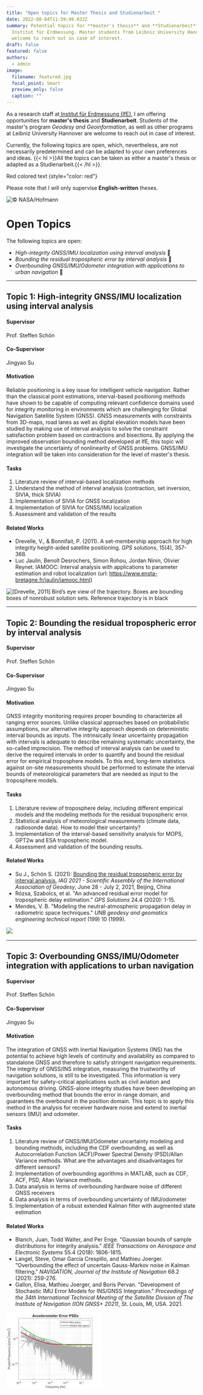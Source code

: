 ```yaml
---
title: "Open topics for Master Thesis and Studienarbeit "
date: 2022-08-04T11:59:49.032Z
summary: Potential topics for **master's thesis** and **Studienarbeit** at
  Institut für Erdmessung. Master students from Leibniz University Hannover are
  welcome to reach out in case of interest.
draft: false
featured: false
authors:
  - admin
image:
  filename: featured.jpg
  focal_point: Smart
  preview_only: false
  caption: ""
---
```

As a research staff at[ Institut für Erdmessung (IfE)](https://ife.uni-hannover.de), I am offering opportunities for **master's thesis** and **Studienarbeit**. Students of the master's program *Geodesy and Geoinformation*, as well as other programs at Leibniz University Hannover are welcome to reach out in case of interest.

Currently, the following topics are open, which, nevertheless, are not necessarily predetermined and can be adapted to your own preferences and ideas.  {{< hl >}}All the topics can be taken as either a master's thesis or adapted as a Studienarbeit.{{< /hl >}}.

Red colored text
{style="color: red"}

Please note that I will only supervise **English-written** theses.

![© NASA/Hofmann](https://www.ife.uni-hannover.de/typo3temp/_processed_/1/c/csm_d225b504a2686f8f997ab064cbbb399822e166e9-fp-3-1-0-0_16f4aeaedf.jpg)

# Open Topics

The following topics are open:

* *High-integrity GNSS/IMU localization using interval analysis* :scroll:
* *Bounding the residual tropospheric error by interval analysis* :scroll:
* *Overbounding GNSS/IMU/Odometer integration with applications to urban navigation* :scroll:

- - -

## Topic 1: High-integrity GNSS/IMU localization using interval analysis

#### Supervisor

Prof. Steffen Schön 

#### Co-Supervisor

Jingyao Su

#### Motivation

Reliable positioning is a key issue for intelligent vehicle navigation. Rather than the classical point estimations, interval-based positioning methods have shown to be capable of computing relevant confidence domains used for integrity monitoring in environments which are challenging for Global Navigation Satellite System (GNSS). GNSS measurements with constraints from 3D-maps, road lanes as well as digital elevation models have been studied by making use of interval analysis to solve the constraint satisfaction problem based on contractions and bisections. By applying the improved observation bounding method developed at IfE, this topic will investigate the uncertainty of nonlinearity of GNSS problems.  GNSS/IMU integration will be taken into consideration for the level of master's thesis. 

#### Tasks

1. Literature review of interval-based localization methods 
2. Understand the method of interval analysis (contraction, set inversion, SIVIA, thick SIVIA)
3. Implementation of SIVIA for GNSS localization
4. Implementation of SIVIA for GNSS/IMU localization
5. Assessment and validation of the results

#### Related Works

* Drevelle, V., & Bonnifait, P. (2011). A set-membership approach for high integrity height-aided satellite positioning. *GPS solutions*, 15(4), 357-368.
* Luc Jaulin, Benoît Desrochers, Simon Rohou, Jordan Ninin, Olivier Reynet. IAMOOC: Interval analysis with applications to parameter estimation and robot localization (url: https://www.ensta-bretagne.fr/jaulin/iamooc.html)

![[Drevelle, 2011] Bird’s eye view of the trajectory. Boxes are bounding boxes of nonrobust solution sets. Reference trajectory is in black](https://media.springernature.com/lw685/springer-static/image/art%3A10.1007%2Fs10291-010-0195-3/MediaObjects/10291_2010_195_Fig7_HTML.gif)

- - -

## Topic 2: Bounding the residual tropospheric error by interval analysis

#### Supervisor

Prof. Steffen Schön 

#### Co-Supervisor

Jingyao Su

#### Motivation

GNSS integrity monitoring requires proper bounding to characterize all ranging error sources. Unlike classical approaches based on probabilistic assumptions, our alternative integrity approach depends on deterministic interval bounds as inputs. The intrinsically linear uncertainty propagation with intervals is adequate to describe remaining systematic uncertainty, the so-called imprecision. The method of interval analysis can be used to derive the required intervals in order to quantify and bound the residual error for empirical troposphere models. To this end, long-term statistics against on-site measurements should be performed to estimate the interval bounds of meteorological parameters that are needed as input to the troposphere models.

#### Tasks

1. Literature review of troposphere delay, including different empirical models and the modeling methods for the residual tropospheric error. 
2. Statistical analysis of meteorological measurements (climate data, radiosonde data). How to model their uncertainty?
3. Implementation of the interval-based sensitivity analysis for MOPS, GPT2w and ESA tropospheric model.
4. Assessment and validation of the bounding results.

#### Related Works

* Su J., Schön S. (2021): [Bounding the residual tropospheric error by interval analysis](/publication/bounding-the-residual-tropospheric-error-by-interval-analysis/), *IAG 2021 - Scientific Assembly of the International Association of Geodesy*, June 28 - July 2, 2021, Beijing, China
* Rózsa, Szabolcs, et al. "An advanced residual error model for tropospheric delay estimation." *GPS Solutions* 24.4 (2020): 1-15.
* Mendes, V. B. "Modeling the neutral-atmospheric propagation delay in radiometric space techniques." *UNB geodesy and geomatics engineering technical report* (199) 10 (1999).

![](/publication/bounding-the-residual-tropospheric-error-by-interval-analysis/featured.png)

- - -

## Topic 3: Overbounding GNSS/IMU/Odometer integration with applications to urban navigation

#### Supervisor

Prof. Steffen Schön 

#### Co-Supervisor

Jingyao Su

#### Motivation

The integration of GNSS with Inertial Navigation Systems (INS) has the potential to achieve high levels of continuity and availability as compared to standalone GNSS and therefore to satisfy stringent navigation requirements. The integrity of GNSS/INS integration, measuring the trustworthy of navigation solutions, is still to be investigated. This information is very important for safety-critical applications such as civil aviation and autonomous driving. GNSS-alone integrity studies have been developing an overbounding method that bounds the error in range domain, and guarantees the overbound in the position domain. This topic is to apply this method in the analysis for receiver hardware noise and extend to inertial sensors (IMU) and odometer.

#### Tasks

1. Literature review of GNSS/IMU/Odometer uncertainty modeling and bounding methods, including the CDF overbounding, as well as Autocorrelation Function (ACF)/Power Spectral Density (PSD)/Allan Variance methods. What are the advantages and disadvantages for different sensors? 
2. Implementation of overbounding agorithms in MATLAB, such as CDF, ACF, PSD, Allan Variance methods.
3. Data analysis in terms of overbounding hardware noise of different GNSS receivers
4. Data analysis in terms of overbounding uncertainty of IMU/odometer
5. Implementation of a robust extended Kalman filter with augmented state estimation

#### Related Works

* Blanch, Juan, Todd Walter, and Per Enge. "Gaussian bounds of sample distributions for integrity analysis." *IEEE Transactions on Aerospace and Electronic Systems* 55.4 (2018): 1806-1815.
* Langel, Steve, Omar García Crespillo, and Mathieu Joerger. "Overbounding the effect of uncertain Gauss-Markov noise in Kalman filtering." *NAVIGATION, Journal of the Institute of Navigation* 68.2 (2021): 259-276.
* Gallon, Elisa, Mathieu Joerger, and Boris Pervan. "Development of Stochastic IMU Error Models for INS/GNSS Integration." *Proceedings of the 34th International Technical Meeting of the Satellite Division of The Institute of Navigation (ION GNSS+ 2021)*, St. Louis, MI, USA. 2021.

![Error bounding for Accelerometer ](acc-overbound.jpg)